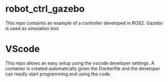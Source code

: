 # robot_ctrl_gazebo
This repo containts an example of a controller developed in ROS2. Gazebo is used as simulation tool 

# VScode
This repo allows an easy setup using the vscode developer settings. A container is created automatically given the Dockerfile and the developer can readly start programming and using the code.
